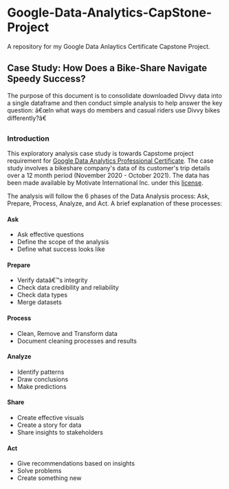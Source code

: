 # Google-Data-Analytics-CapStone-Project
A repository for my Google Data Anlaytics Certificate Capstone Project.

## Case Study: How Does a Bike-Share Navigate Speedy Success?

The purpose of this document is to consolidate downloaded Divvy data into a single dataframe and then conduct simple analysis to help answer the key question: â€œIn what ways do members and casual riders use Divvy bikes differently?â€

### Introduction
This exploratory analysis case study is towards Capstome project requirement for [Google Data Analytics Professional Certificate](https://www.coursera.org/professional-certificates/google-data-analytics). The case study involves a bikeshare company's data of its customer's trip details over a 12 month period (November 2020 - October 2021). The data has been made available by Motivate International Inc. under this [license](https://www.divvybikes.com/data-license-agreement).

The analysis will follow the 6 phases of the Data Analysis process: Ask, Prepare, Process, Analyze, and Act. A brief explanation of these processes:

#### Ask

- Ask effective questions
- Define the scope of the analysis
- Define what success looks like

#### Prepare

- Verify dataâ€™s integrity
- Check data credibility and reliability
- Check data types
- Merge datasets

#### Process

- Clean, Remove and Transform data
- Document cleaning processes and results

#### Analyze

- Identify patterns
- Draw conclusions
- Make predictions

#### Share

- Create effective visuals
- Create a story for data
- Share insights to stakeholders

#### Act

- Give recommendations based on insights
- Solve problems
- Create something new
